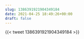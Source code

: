 ```yaml
---
slug: 1386391921904349184
date: 2021-04-25 18:49:26+00:00
draft: false
---
```


{{< tweet 1386391921904349184 >}}
